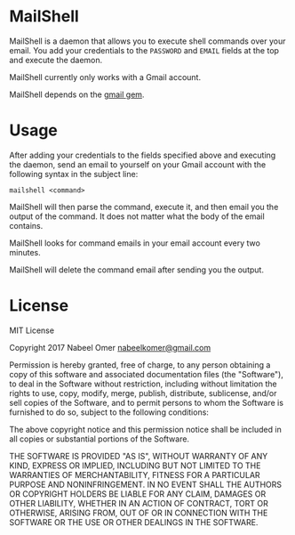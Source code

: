 # MailShell
MailShell is a daemon that allows you to execute shell commands over your email.
You add your credentials to the `PASSWORD` and `EMAIL` fields at the top and execute the daemon.

MailShell currently only works with a Gmail account.

MailShell depends on the [gmail gem](https://github.com/gmailgem/gmail).

# Usage
After adding your credentials to the fields specified above and executing the daemon, send an email to yourself on your
Gmail account with the following syntax in the subject line:
```
mailshell <command>
```
MailShell will then parse the command, execute it, and then email you the output of the command.
It does not matter what the body of the email contains.

MailShell looks for command emails in your email account every two minutes.

MailShell will delete the command email after sending you the output.

# License
MIT License

Copyright 2017 Nabeel Omer <nabeelkomer@gmail.com>

Permission is hereby granted, free of charge, to any person obtaining a copy of this software and associated documentation files (the "Software"), to deal in the Software without restriction, including without limitation the rights to use, copy, modify, merge, publish, distribute, sublicense, and/or sell copies of the Software, and to permit persons to whom the Software is furnished to do so, subject to the following conditions:

The above copyright notice and this permission notice shall be included in all copies or substantial portions of the Software.

THE SOFTWARE IS PROVIDED "AS IS", WITHOUT WARRANTY OF ANY KIND, EXPRESS OR IMPLIED, INCLUDING BUT NOT LIMITED TO THE WARRANTIES OF MERCHANTABILITY, FITNESS FOR A PARTICULAR PURPOSE AND NONINFRINGEMENT. IN NO EVENT SHALL THE AUTHORS OR COPYRIGHT HOLDERS BE LIABLE FOR ANY CLAIM, DAMAGES OR OTHER LIABILITY, WHETHER IN AN ACTION OF CONTRACT, TORT OR OTHERWISE, ARISING FROM, OUT OF OR IN CONNECTION WITH THE SOFTWARE OR THE USE OR OTHER DEALINGS IN THE SOFTWARE.
